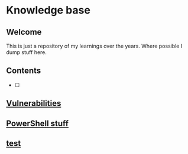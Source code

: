 <!-- This is a comment -->

# Knowledge base
## Welcome
This is just a repository of my learnings over the years. Where possible I dump stuff here.

## Contents
- [ ]  

## [Vulnerabilities](vulnerabilities/index.md)
## [PowerShell stuff](powershell/index.md)
## [test](test.md)

